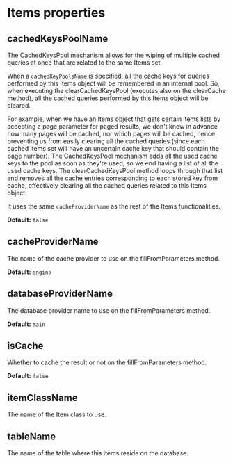 # Items properties

## cachedKeysPoolName

The CachedKeysPool mechanism allows for the wiping of multiple cached queries at once that are related to the same Items set.

When a `cachedKeyPoolsName` is specified, all the cache keys for queries performed by this Items object will be remembered in an internal pool. So, when executing the clearCachedKeysPool \(executes also on the clearCache method\), all the cached queries performed by this Items object will be cleared.

For example, when we have an Items object that gets certain items lists by accepting a page parameter for paged results, we don't know in advance how many pages will be cached, nor which pages will be cached, hence preventing us from easily clearing all the cached queries \(since each cached items set will have an uncertain cache key that should contain the page number\). The CachedKeysPool mechanism adds all the used cache keys to the pool as soon as they're used, so we end having a list of all the used cache keys. The clearCachedKeysPool method loops through that list and removes all the cache entries corresponding to each stored key from cache, effectively clearing all the cached queries related to this Items object.

It uses the same `cacheProviderName` as the rest of the Items functionalities.

**Default:** `false`

## cacheProviderName

The name of the cache provider to use on the fillFromParameters method.

**Default:** `engine`

## databaseProviderName

The database provider name to use on the fillFromParameters method.

**Default:** `main`

## isCache

Whether to cache the result or not on the fillFromParameters method.

**Default:** `false`

## itemClassName

The name of the Item class to use.

## tableName

The name of the table where this items reside on the database.

